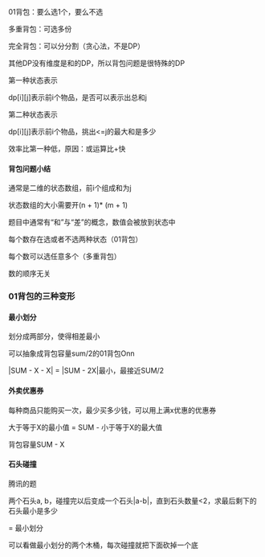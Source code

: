 



01背包：要么选1个，要么不选

多重背包：可选多份

完全背包：可以分分割（贪心法，不是DP）



其他DP没有维度是和的DP，所以背包问题是很特殊的DP



第一种状态表示

dp\[i]\[j]表示前i个物品，是否可以表示出总和j



第二种状态表示

dp\[i]\[j]表示前i个物品，挑出<=j的最大和是多少

效率比第一种低，原因：或运算比+快



#### 背包问题小结

通常是二维的状态数组，前i个组成和为j

状态数组的大小需要开(n + 1)* (m + 1)

题目中通常有“和”与“差”的概念，数值会被放到状态中

每个数存在选或者不选两种状态（01背包）

每个数可以选任意多个（多重背包）

数的顺序无关







### 01背包的三种变形



#### 最小划分

划分成两部分，使得相差最小

可以抽象成背包容量sum/2的01背包Onn

|SUM - X - X| = |SUM - 2X|最小，最接近SUM/2





#### 外卖优惠券

每种商品只能购买一次，最少买多少钱，可以用上满x优惠的优惠券

大于等于X的最小值 = SUM - 小于等于X的最大值

背包容量SUM - X





#### 石头碰撞

腾讯的题

两个石头a, b，碰撞完以后变成一个石头|a-b|，直到石头数量<2，求最后剩下的石头最小是多少

= 最小划分

可以看做最小划分的两个木桶，每次碰撞就把下面砍掉一个底

